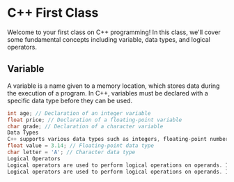 # C++ First Class

Welcome to your first class on C++ programming! In this class, we'll cover some fundamental concepts including variable, data types, and logical operators.

## Variable

A variable is a name given to a memory location, which stores data during the execution of a program. In C++, variables must be declared with a specific data type before they can be used. 

```cpp
int age; // Declaration of an integer variable
float price; // Declaration of a floating-point variable
char grade; // Declaration of a character variable
Data Types
C++ supports various data types such as integers, floating-point numbers, characters, and more. Each data type has a specific range and precision.int num = 10; // Integer data type
float value = 3.14; // Floating-point data type
char letter = 'A'; // Character data type
Logical Operators
Logical operators are used to perform logical operations on operands. In C++, the logical operators include AND (&&), OR (||), and NOT (!).Logical Operators
Logical operators are used to perform logical operations on operands. In C++, the logical operators include AND (&&), OR (||), and NOT (!).
